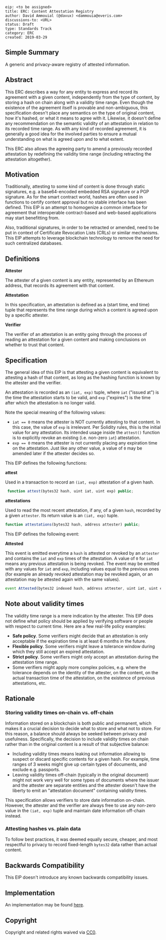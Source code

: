 ```
eip: <to be assigned>
title: ERC: Content Attestation Registry
author: David Ammouial (@davux) <dammouia@everis.com>
discussions-to: <URL>
status: Draft
type: Standards Track
category: ERC
created: 2019-03-29
```

## Simple Summary
A generic and privacy-aware registry of attested information.

## Abstract
This ERC describes a way for any entity to express and record its agreement with a given content, independently from the type of content, by storing a hash on chain along with a validity time range. Even though the existence of the agreement itself is provable and non-ambiguous, this specification doesn't place any semantics on the type of original content, how it's hashed, or what it means to agree with it. Likewise, it doesn't define any recommendation on the semantic validity of an attestation in relation to its recorded time range. As with any kind of recorded agreement, it is generally a good idea for the involved parties to ensure a mutual understanding on what is agreed upon and to what extent.

This ERC also allows the agreeing party to amend a previously recorded attestation by redefining the validity time range (including retracting the attestation altogether).

## Motivation
Traditionally, attesting to some kind of content is done through static signatures, e.g. a base64-encoded embedded RSA signature or a PGP signature. As for the smart contract world, hashes are often used in functions to certify content approval but no stable interface has been defined. This EIP is an attempt to homogenize a common interface for agreement that interoperable contract-based and web-based applications may start benefitting from.

Also, traditional signatures, in order to be retracted or amended, need to be put in context of Certificate Revocation Lists (CRLs) or similar mechanisms. This EIP attempts to leverage blockchain technology to remove the need for such centralized databases.

## Definitions

**Attester**

The attester of a given content is any entity, represented by an Ethereum address, that records its agreement with that content.

**Attestation**

In this specification, an attestation is defined as a (start time, end time) tuple that represents the time range during which a content is agreed upon by a specific attester.

**Verifier**

The verifier of an attestation is an entity going through the process of reading an attestation for a given content and making conclusions on whether to trust that content.

## Specification

The general idea of this EIP is that attesting a given content is equivalent to attesting a hash of that content, as long as the hashing function is known by the attester and the verifier.

An attestation is recorded as an `(iat, exp)` tuple, where `iat` ("issued at") is the time the attestation starts to be valid, and `exp` ("expires") is the time after which the attestation is no longer valid.

Note the special meaning of the following values:

- `iat == 0` means the attester is NOT currently attesting to that content. In this case, the value of `exp` is irrelevant. Per Solidity rules, this is the initial value for any attestation. Its intended usage inside the `attest()` function is to explicitly revoke an existing (i.e. non-zero `iat`) attestation.
- `exp == 0` means the attester is not currently placing any expiration time on the attestation. Just like any other value, a value of `0` may be amended later if the attester decides so.

This EIP defines the following functions:

**attest**

Used in a transaction to record an `(iat, exp)` attestation of a given hash.

```js
 function attest(bytes32 hash, uint iat, uint exp) public;
```

**attestations**

Used to read the most recent attestation, if any, of a given `hash`, recorded by a given `attester`. Its return value is an `(iat, exp)` tuple.

```js
function attestations(bytes32 hash, address attester) public;
```

This EIP defines the following event:

**Attested**

This event is emitted everytime a `hash` is attested or revoked by an `attester` and contains the `iat` and `exp` times of the attestation. A value of `0` for `iat` means any previous attestation is being revoked. The event may be emitted with any values for `iat` and `exp`, including values equal to the previous ones (for example an already revoked attestation may be revoked again, or an attestation may be attested again with the same values).

```js
event Attested(bytes32 indexed hash, address attester, uint iat, uint exp);
```

## Note about validity times

The validity time range is a mere indication by the attester. This EIP does not define what policy should be applied by verifying software or people with respect to current time. Here are a few real-life policy examples:

- **Safe policy**. Some verifiers might decide that an attestation is only acceptable if the expiration time is at least 6 months in the future.
- **Flexible policy**. Some verifiers might leave a tolerance window during which they still accept an expired attestation.
- **Strict policy**. Some verifiers might only accept an attestation during the attestation time range.
- Some verifiers might apply more complex policies, e.g. where the tolerance depends on the identity of the attester, on the content, on the actual transaction time of the attestation, on the existence of previous attestations, etc.

## Rationale

### Storing validity times on-chain vs. off-chain
Information stored on a blockchain is both public and permanent, which makes it a crucial decision to decide what to store and what not to store. For this reason, a balance should always be seeked between privacy and usefulness. Specifically, the decision to include validity times on chain rather than in the original content is a result of that subjective balance:

- Including validity times means leaking out information allowing to suspect or discard specific contents for a given hash. For example, time ranges of 3 weeks might give up certain types of documents, and exclude e.g. passports.
- Leaving validity times off-chain (typically in the original document) might not work very well for some types of documents where the issuer and the attester are separate entities and the attester doesn't have the liberty to emit an "attestation document" containing validity times.

This specification allows verifiers to store date information on-chain. However, the attester and the verifier are always free to use any non-zero value in the `(iat, exp)` tuple and maintain date information off-chain instead.

### Attesting hashes vs. plain data
To follow best practices, it was deemed equally secure, cheaper, and most respectful to privacy to record fixed-length `bytes32` data rather than actual content.

## Backwards Compatibility
This EIP doesn't introduce any known backwards compatibility issues.

## Implementation
An implementation may be found [here](https://gitlab.com/KayTrust/developer/blob/master/contracts/AttestationRegistry.sol).

## Copyright
Copyright and related rights waived via [CC0](https://creativecommons.org/publicdomain/zero/1.0/).
